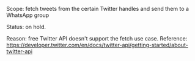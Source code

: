 Scope: fetch tweets from the certain Twitter handles and send them to a WhatsApp group

Status: on hold.

Reason: free Twitter API doesn't support the fetch use case.  Reference: https://developer.twitter.com/en/docs/twitter-api/getting-started/about-twitter-api